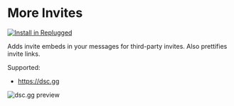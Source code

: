 # More Invites

[![Install in Replugged](https://img.shields.io/badge/-Install%20in%20Replugged-blue?style=for-the-badge&logo=none)](https://replugged.dev/install?identifier=dev.kingfish.MoreInvites)

Adds invite embeds in your messages for third-party invites. Also prettifies invite links.

Supported:

- https://dsc.gg

![dsc.gg preview](/plugins/more-invites/assets/dscgg.png)
